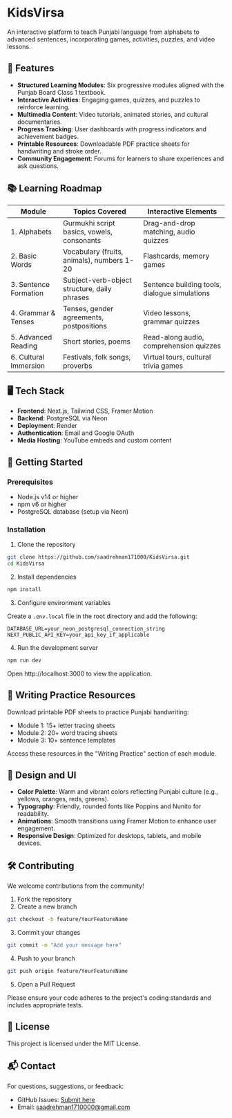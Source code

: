 # KidsVirsa

An interactive platform to teach Punjabi language from alphabets to advanced sentences, incorporating games, activities, puzzles, and video lessons.

## 🌟 Features

- **Structured Learning Modules**: Six progressive modules aligned with the Punjab Board Class 1 textbook.
- **Interactive Activities**: Engaging games, quizzes, and puzzles to reinforce learning.
- **Multimedia Content**: Video tutorials, animated stories, and cultural documentaries.
- **Progress Tracking**: User dashboards with progress indicators and achievement badges.
- **Printable Resources**: Downloadable PDF practice sheets for handwriting and stroke order.
- **Community Engagement**: Forums for learners to share experiences and ask questions.

## 📚 Learning Roadmap

| Module | Topics Covered | Interactive Elements |
|--------|---------------|---------------------|
| 1. Alphabets | Gurmukhi script basics, vowels, consonants | Drag-and-drop matching, audio quizzes |
| 2. Basic Words | Vocabulary (fruits, animals), numbers 1-20 | Flashcards, memory games |
| 3. Sentence Formation | Subject-verb-object structure, daily phrases | Sentence building tools, dialogue simulations |
| 4. Grammar & Tenses | Tenses, gender agreements, postpositions | Video lessons, grammar quizzes |
| 5. Advanced Reading | Short stories, poems | Read-along audio, comprehension quizzes |
| 6. Cultural Immersion | Festivals, folk songs, proverbs | Virtual tours, cultural trivia games |

## 🖥️ Tech Stack

- **Frontend**: Next.js, Tailwind CSS, Framer Motion
- **Backend**: PostgreSQL via Neon
- **Deployment**: Render
- **Authentication**: Email and Google OAuth
- **Media Hosting**: YouTube embeds and custom content

## 🚀 Getting Started

### Prerequisites

- Node.js v14 or higher
- npm v6 or higher
- PostgreSQL database (setup via Neon)

### Installation

1. Clone the repository
```bash
git clone https://github.com/saadrehman171000/KidsVirsa.git
cd KidsVirsa
```

2. Install dependencies
```bash
npm install
```

3. Configure environment variables

Create a `.env.local` file in the root directory and add the following:
```env
DATABASE_URL=your_neon_postgresql_connection_string
NEXT_PUBLIC_API_KEY=your_api_key_if_applicable
```

4. Run the development server
```bash
npm run dev
```

Open http://localhost:3000 to view the application.

## 📝 Writing Practice Resources

Download printable PDF sheets to practice Punjabi handwriting:

- Module 1: 15+ letter tracing sheets
- Module 2: 20+ word tracing sheets
- Module 3: 10+ sentence templates

Access these resources in the "Writing Practice" section of each module.

## 🎨 Design and UI

- **Color Palette**: Warm and vibrant colors reflecting Punjabi culture (e.g., yellows, oranges, reds, greens).
- **Typography**: Friendly, rounded fonts like Poppins and Nunito for readability.
- **Animations**: Smooth transitions using Framer Motion to enhance user engagement.
- **Responsive Design**: Optimized for desktops, tablets, and mobile devices.

## 🛠️ Contributing

We welcome contributions from the community!

1. Fork the repository
2. Create a new branch
```bash
git checkout -b feature/YourFeatureName
```
3. Commit your changes
```bash
git commit -m "Add your message here"
```
4. Push to your branch
```bash
git push origin feature/YourFeatureName
```
5. Open a Pull Request

Please ensure your code adheres to the project's coding standards and includes appropriate tests.

## 📄 License

This project is licensed under the MIT License.

## 📬 Contact

For questions, suggestions, or feedback:

- GitHub Issues: [Submit here](https://github.com/saadrehman171000/KidsVirsa/issues)
- Email: saadrehman1710000@gmail.com 